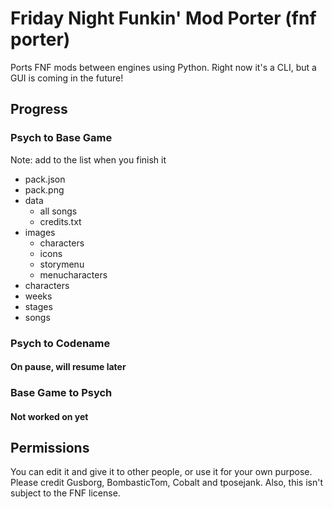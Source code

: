 # Friday Night Funkin' Mod Porter (fnf porter)

Ports FNF mods between engines using Python. Right now it's a CLI, but a GUI is coming in the future!

## Progress

### Psych to Base Game

Note: add to the list when you finish it

* pack.json
* pack.png
* data
  * all songs
  * credits.txt
* images
  * characters
  * icons
  * storymenu
  * menucharacters
* characters
* weeks
* stages
* songs

### Psych to Codename

#### On pause, will resume later

### Base Game to Psych

#### Not worked on yet

## Permissions

You can edit it and give it to other people, or use it for your own purpose. Please credit Gusborg, BombasticTom, Cobalt and tposejank. Also, this isn't subject to the FNF license.

